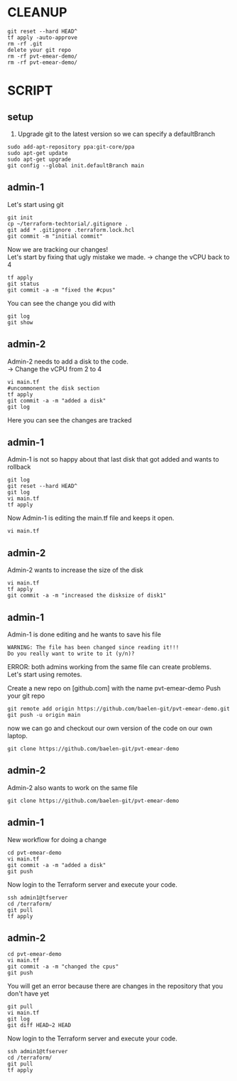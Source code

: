 # CLEANUP 
```
git reset --hard HEAD^
tf apply -auto-approve
rm -rf .git
delete your git repo
rm -rf pvt-emear-demo/
rm -rf pvt-emear-demo/
```

# SCRIPT 
## setup
1. Upgrade git to the latest version so we can specify a defaultBranch
```
sudo add-apt-repository ppa:git-core/ppa
sudo apt-get update
sudo apt-get upgrade
git config --global init.defaultBranch main
```

## admin-1 
Let's start using git
```
git init
cp ~/terraform-techtorial/.gitignore .
git add * .gitignore .terraform.lock.hcl
git commit -m "initial commit"
```
Now we are tracking our changes!  
Let's start by fixing that ugly mistake we made.
-> change the vCPU back to 4
```
tf apply
git status
git commit -a -m "fixed the #cpus"
```

You can see the change you did with
```
git log
git show
```

## admin-2
Admin-2 needs to add a disk to the code.  
-> Change the vCPU from 2 to 4  
```
vi main.tf
#uncommonent the disk section
tf apply
git commit -a -m "added a disk"
git log
```
Here you can see the changes are tracked

## admin-1
Admin-1 is not so happy about that last disk that got added and wants to rollback

```
git log
git reset --hard HEAD^
git log
vi main.tf
tf apply
```

Now Admin-1 is editing the main.tf file and keeps it open.
```
vi main.tf
```

## admin-2
Admin-2 wants to increase the size of the disk
```
vi main.tf
tf apply
git commit -a -m "increased the disksize of disk1"
```

## admin-1
Admin-1 is done editing and he wants to save his file
```
WARNING: The file has been changed since reading it!!!
Do you really want to write to it (y/n)?
```

ERROR: both admins working from the same file can create problems.  
Let's start using remotes.  

Create a new repo on [github.com] with the name pvt-emear-demo
Push your git repo
```
git remote add origin https://github.com/baelen-git/pvt-emear-demo.git
git push -u origin main
```

now we can go and checkout our own version of the code on our own laptop.
```
git clone https://github.com/baelen-git/pvt-emear-demo
```

## admin-2
Admin-2 also wants to work on the same file
```
git clone https://github.com/baelen-git/pvt-emear-demo
```

## admin-1
New workflow for doing a change
```
cd pvt-emear-demo
vi main.tf
git commit -a -m "added a disk"
git push
```
Now login to the Terraform server and execute your code.
```
ssh admin1@tfserver
cd /terraform/
git pull 
tf apply 
```

## admin-2
```
cd pvt-emear-demo
vi main.tf
git commit -a -m "changed the cpus"
git push
```
You will get an error because there are changes in the repository that you don't have yet
```
git pull 
vi main.tf
git log
git diff HEAD~2 HEAD
```
Now login to the Terraform server and execute your code.
```
ssh admin1@tfserver
cd /terraform/
git pull 
tf apply 
```
